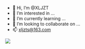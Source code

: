 - 👋 Hi, I’m @XLJZT
- 👀 I’m interested in ...
- 🌱 I’m currently learning ...
- 💞️ I’m looking to collaborate on ...
- 📫 xljzts@163.com



![](https://github-profile-summary-cards.vercel.app/api/cards/profile-details?username=XLJZT&theme=github_dark)
<!---
XLJZT/XLJZT is a ✨ special ✨ repository because its `README.md` (this file) appears on your GitHub profile.
You can click the Preview link to take a look at your changes.
--->
